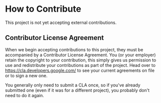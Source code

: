 # How to Contribute

This project is not yet accepting external contributions.

## Contributor License Agreement

When we begin accepting contributions to this project, they must be accompanied
by a Contributor License Agreement. You (or your employer) retain the copyright
to your contribution, this simply gives us permission to use and redistribute
your contributions as part of the project. Head over to
<https://cla.developers.google.com/> to see your current agreements on file or
to sign a new one.

You generally only need to submit a CLA once, so if you've already submitted one
(even if it was for a different project), you probably don't need to do it
again.

